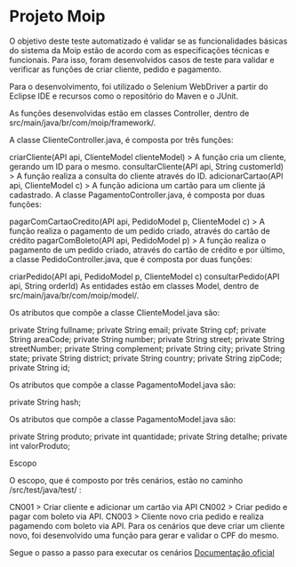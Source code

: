 # Projeto Moip

O objetivo deste teste automatizado é validar se as funcionalidades básicas do sistema da Moip estão de acordo com as especificações técnicas e funcionais. Para isso, foram desenvolvidos casos de teste para validar e verificar as funções de criar cliente, pedido e pagamento.

Para o desenvolvimento, foi utilizado o Selenium WebDriver a partir do Eclipse IDE e recursos como o repositório do Maven e o JUnit.

As funções desenvolvidas estão em classes Controller, dentro de src/main/java/br/com/moip/framework/.

A classe ClienteController.java, é composta por três funções:

criarCliente(API api, ClienteModel clienteModel) > A função cria um cliente, gerando um ID para o mesmo.
consultarCliente(API api, String customerId) > A função realiza a consulta do cliente através do ID.
adicionarCartao(API api, ClienteModel c) > A função adiciona um cartão para um cliente já cadastrado.
A classe PagamentoController.java, é composta por duas funções:

pagarComCartaoCredito(API api, PedidoModel p, ClienteModel c) > A função realiza o pagamento de um pedido criado, através do cartão de crédito
pagarComBoleto(API api, PedidoModel p) > A função realiza o pagamento de um pedido criado, através do cartão de crédito
e por último, a classe PedidoController.java, que é composta por duas funções:

criarPedido(API api, PedidoModel p, ClienteModel c)
consultarPedido(API api, String orderId)
As entidades estão em classes Model, dentro de src/main/java/br/com/moip/model/.

Os atributos que compõe a classe ClienteModel.java são:

private String fullname; private String email; private String cpf; private String areaCode; private String number; private String street; private String streetNumber; private String complement; private String city; private String state; private String district; private String country; private String zipCode; private String id;

Os atributos que compõe a classe PagamentoModel.java são:

private String hash;

Os atributos que compõe a classe PagamentoModel.java são:

private String produto; private int quantidade; private String detalhe; private int valorProduto;

Escopo

O escopo, que é composto por três cenários, estão no caminho /src/test/java/test/ :

CN001 > Criar cliente e adicionar um cartão via API
CN002 > Criar pedido e pagar com boleto via API.
CN003 > Cliente novo cria pedido e realiza pagamendo com boleto via API.
Para os cenários que deve criar um cliente novo, foi desenvolvido uma função para gerar e validar o CPF do mesmo.

Segue o passo a passo para executar os cenários
[Documentação oficial](https://moip.com.br/referencia-api/)
